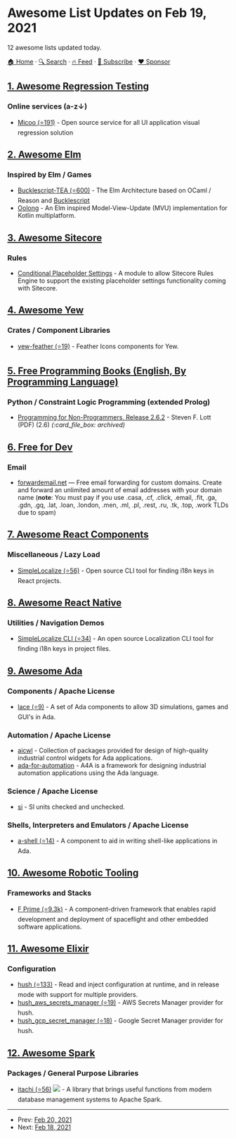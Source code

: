 # Awesome List Updates on Feb 19, 2021

12 awesome lists updated today.

[🏠 Home](/README.md) · [🔍 Search](https://www.trackawesomelist.com/search/) · [🔥 Feed](https://www.trackawesomelist.com/rss.xml) · [📮 Subscribe](https://trackawesomelist.us17.list-manage.com/subscribe?u=d2f0117aa829c83a63ec63c2f&id=36a103854c) · [❤️  Sponsor](https://github.com/sponsors/theowenyoung)



## [1. Awesome Regression Testing](/content/mojoaxel/awesome-regression-testing/README.md)

### Online services (a-z↓)

*   [Micoo (⭐191)](https://github.com/Mikuu/Micoo) - Open source service for all UI application visual regression solution

## [2. Awesome Elm](/content/sporto/awesome-elm/README.md)

### Inspired by Elm / Games

*   [Bucklescript-TEA (⭐600)](https://github.com/OvermindDL1/bucklescript-tea) - The Elm Architecture based on OCaml / Reason and [Bucklescript](https://bucklescript.github.io/)
*   [Oolong](https://oolong-kt.org/) - An Elm inspired Model-View-Update (MVU) implementation for Kotlin multiplatform.

## [3. Awesome Sitecore](/content/MartinMiles/awesome-sitecore/README.md)

### Rules

*   [Conditional Placeholder Settings](https://github.com/matthewkenny/ConditionalPlaceholderSettings) - A module to allow Sitecore Rules Engine to support the existing placeholder settings functionality coming with Sitecore.

## [4. Awesome Yew](/content/jetli/awesome-yew/README.md)

### Crates / Component Libraries

*   [yew-feather (⭐19)](https://github.com/pedrodesu/yew-feather) - Feather Icons components for Yew.

## [5. Free Programming Books (English, By Programming Language)](/content/EbookFoundation/free-programming-books/README.md)

### Python / Constraint Logic Programming (extended Prolog)

*   [Programming for Non-Programmers, Release 2.6.2](https://web.archive.org/web/20180921063136/http://buildingskills.itmaybeahack.com/book/programming-2.6/latex/ProgrammingforNon-Programmers.pdf) - Steven F. Lott (PDF) (2.6) *(:card\_file\_box: archived)*

## [6. Free for Dev](/content/ripienaar/free-for-dev/README.md)

### Email

*   [forwardemail.net](https://forwardemail.net) — Free email forwarding for custom domains. Create and forward an unlimited amount of email addresses with your domain name (**note**: You must pay if you use .casa, .cf, .click, .email, .fit, .ga, .gdn, .gq, .lat, .loan, .london, .men, .ml, .pl, .rest, .ru, .tk, .top, .work TLDs due to spam)

## [7. Awesome React Components](/content/brillout/awesome-react-components/README.md)

### Miscellaneous / Lazy Load

*   [SimpleLocalize (⭐56)](https://github.com/simplelocalize/simplelocalize-cli) - Open source CLI tool for finding i18n keys in React projects.

## [8. Awesome React Native](/content/jondot/awesome-react-native/README.md)

### Utilities / Navigation Demos

*   [SimpleLocalize CLI (⭐34)](https://github.com/simplelocalize/simplelocalize-cli) - An open source Localization CLI tool for finding i18n keys in project files.

## [9. Awesome Ada](/content/ohenley/awesome-ada/README.md)

### Components / Apache License

*   [lace (⭐9)](https://github.com/charlie5/lace) - A set of Ada components to allow 3D simulations, games and GUI's in Ada.

### Automation / Apache License

*   [aicwl](http://www.dmitry-kazakov.de/ada/aicwl.htm) - Collection of packages provided for design of high-quality industrial control widgets for Ada applications.
*   [ada-for-automation](https://gitlab.com/ada-for-automation/ada-for-automation) - A4A is a framework for designing industrial automation applications using the Ada language.

### Science / Apache License

*   [si](http://archive.adaic.com/tools/CKWG/Dimension/SI.html) - SI units checked and unchecked.

### Shells, Interpreters and Emulators / Apache License

*   [a-shell (⭐14)](https://github.com/charlie5/aShell) - A component to aid in writing shell-like applications in Ada.

## [10. Awesome Robotic Tooling](/content/protontypes/awesome-robotic-tooling/README.md)

### Frameworks and Stacks

*   [F Prime (⭐9.3k)](https://github.com/nasa/fprime) - A component-driven framework that enables rapid development and deployment of spaceflight and other embedded software applications.

## [11. Awesome Elixir](/content/h4cc/awesome-elixir/README.md)

### Configuration

*   [hush (⭐133)](https://github.com/gordalina/hush) - Read and inject configuration at runtime, and in release mode with support for multiple providers.
*   [hush\_aws\_secrets\_manager (⭐19)](https://github.com/gordalina/hush_aws_secrets_manager) - AWS Secrets Manager provider for hush.
*   [hush\_gcp\_secret\_manager (⭐18)](https://github.com/gordalina/hush_gcp_secret_manager) - Google Secret Manager provider for hush.

## [12. Awesome Spark](/content/awesome-spark/awesome-spark/README.md)

### Packages / General Purpose Libraries

*   [itachi (⭐56)](https://github.com/yaooqinn/itachi) <img src="https://img.shields.io/github/last-commit/yaooqinn/itachi.svg"> - A library that brings useful functions from modern database management systems to Apache Spark.

---

- Prev: [Feb 20, 2021](/content/2021/02/20/README.md)
- Next: [Feb 18, 2021](/content/2021/02/18/README.md)